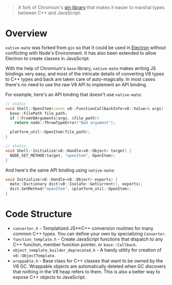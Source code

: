 > A fork of Chromium's [gin library][chromium-gin-lib] that makes it easier to
> marshal types between C++ and JavaScript.

# Overview

`native-mate` was forked from `gin` so that it could be used in
[Electron][electron] without conflicting with Node's Environment. It has also
been extended to allow Electron to create classes in JavaScript.

With the help of Chromium's `base` library, `native-mate` makes writing JS
bindings very easy, and most of the intricate details of converting V8 types
to C++ types and back are taken care of auto-magically. In most cases there's
no need to use the raw V8 API to implement an API binding.

For example, here's an API binding that doesn't use `native-mate`:

```c++
// static
void Shell::OpenItem(const v8::FunctionCallbackInfo<v8::Value>& args) {
  base::FilePath file_path;
  if (!FromV8Arguments(args, &file_path))
    return node::ThrowTypeError("Bad argument");

  platform_util::OpenItem(file_path);
}

// static
void Shell::Initialize(v8::Handle<v8::Object> target) {
  NODE_SET_METHOD(target, "openItem", OpenItem);
}
```

And here's the same API binding using `native-mate`:

```c++
void Initialize(v8::Handle<v8::Object> exports) {
  mate::Dictionary dict(v8::Isolate::GetCurrent(), exports);
  dict.SetMethod("openItem", &platform_util::OpenItem);
}
```

# Code Structure

* `converter.h` - Templatized JS<->C++ conversion routines for many common C++
  types. You can define your own by specializing `Converter`.
* `function_template.h` - Create JavaScript functions that dispatch to any C++
  function, member function pointer, or `base::Callback`.
* `object_template_builder_deprecated.h` - A handy utility for creation of `v8::ObjectTemplate`.
* `wrappable.h` - Base class for C++ classes that want to be owned by the V8 GC.
  Wrappable objects are automatically deleted when GC discovers that nothing in
  the V8 heap refers to them. This is also a better way to expose C++ objects to
  JavaScript.


[chromium-gin-lib]: https://code.google.com/p/chromium/codesearch#chromium/src/gin/README.md&sq=package:chromium
[electron]: https://electronjs.org/

